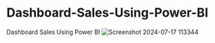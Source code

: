 # Dashboard-Sales-Using-Power-BI
Dashboard Sales Using Power BI
![Screenshot 2024-07-17 113344](https://github.com/user-attachments/assets/b7e995cb-e63a-4608-a0c3-b463daf29b52)
